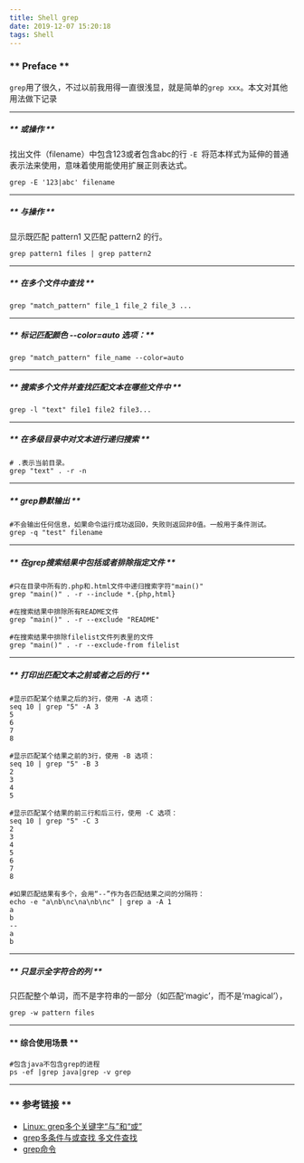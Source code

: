```yaml
---
title: Shell grep
date: 2019-12-07 15:20:18
tags: Shell
---
```


### ** Preface **

`grep`用了很久，不过以前我用得一直很浅显，就是简单的`grep xxx`。本文对其他用法做下记录
*****************

##### ** 或操作 **

找出文件（filename）中包含123或者包含abc的行
`-E `将范本样式为延伸的普通表示法来使用，意味着使用能使用扩展正则表达式。
```
grep -E '123|abc' filename 
```

*****************

##### ** 与操作 **
显示既匹配 pattern1 又匹配 pattern2 的行。
```
grep pattern1 files | grep pattern2 
```
*****************

##### ** 在多个文件中查找 **
```
grep "match_pattern" file_1 file_2 file_3 ...
```

*****************

##### ** 标记匹配颜色 --color=auto 选项：**
```
grep "match_pattern" file_name --color=auto
```
*****************

##### ** 搜索多个文件并查找匹配文本在哪些文件中 **
```
grep -l "text" file1 file2 file3...
```

*****************

##### ** 在多级目录中对文本进行递归搜索 **
```
# .表示当前目录。
grep "text" . -r -n
```

*****************

##### ** grep静默输出 **

```
#不会输出任何信息，如果命令运行成功返回0，失败则返回非0值。一般用于条件测试。
grep -q "test" filename
```

*****************

##### ** 在grep搜索结果中包括或者排除指定文件 **
```
#只在目录中所有的.php和.html文件中递归搜索字符"main()"
grep "main()" . -r --include *.{php,html}

#在搜索结果中排除所有README文件
grep "main()" . -r --exclude "README"

#在搜索结果中排除filelist文件列表里的文件
grep "main()" . -r --exclude-from filelist
```
*****************

##### ** 打印出匹配文本之前或者之后的行 **
```
#显示匹配某个结果之后的3行，使用 -A 选项：
seq 10 | grep "5" -A 3
5
6
7
8

#显示匹配某个结果之前的3行，使用 -B 选项：
seq 10 | grep "5" -B 3
2
3
4
5

#显示匹配某个结果的前三行和后三行，使用 -C 选项：
seq 10 | grep "5" -C 3
2
3
4
5
6
7
8

#如果匹配结果有多个，会用“--”作为各匹配结果之间的分隔符：
echo -e "a\nb\nc\na\nb\nc" | grep a -A 1
a
b
--
a
b
```
*****************

##### ** 只显示全字符合的列 **
只匹配整个单词，而不是字符串的一部分（如匹配‘magic’，而不是‘magical’），
```
grep -w pattern files  
```

*****************

#### ** 综合使用场景 **
```
#包含java不包含grep的进程
ps -ef |grep java|grep -v grep 
```

*****************
### ** 参考链接 **

- [Linux: grep多个关键字“与”和“或”](https://blog.csdn.net/mmbbz/article/details/51035401)
- [grep多条件与或查找 多文件查找](https://my.oschina.net/2shui/blog/882875)
- [grep命令](https://man.linuxde.net/grep)
